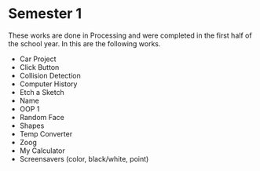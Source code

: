 # Semester 1
These works are done in Processing and were completed in the first half of the school year.
In this are the following works.
* Car Project
* Click Button
* Collision Detection
* Computer History
* Etch a Sketch
* Name
* OOP 1
* Random Face
* Shapes
* Temp Converter
* Zoog
* My Calculator
* Screensavers (color, black/white, point)

